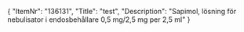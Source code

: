 {
  "ItemNr": "136131",
  "Title": "test",
  "Description": "Sapimol, lösning för nebulisator i endosbehållare 0,5 mg/2,5 mg per 2,5 ml"
}